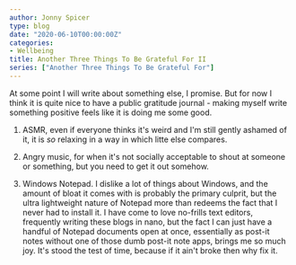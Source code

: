 ```yaml
---
author: Jonny Spicer
type: blog
date: "2020-06-10T00:00:00Z"
categories:
- Wellbeing
title: Another Three Things To Be Grateful For II
series: ["Another Three Things To Be Grateful For"]
---
```

At some point I will write about something else, I promise. But for now I think it is quite nice to have a public gratitude journal - making myself write something positive feels
like it is doing me some good.

1. ASMR, even if everyone thinks it's weird and I'm still gently ashamed of it, it is *so* relaxing in a way in which litte else compares.

2. Angry music, for when it's not socially acceptable to shout at someone or something, but you need to get it out somehow.

3. Windows Notepad. I dislike a lot of things about Windows, and the amount of bloat it comes with is probably the primary culprit, but the ultra lightweight nature of Notepad more
than redeems the fact that I never had to install it. I have come to love no-frills text editors, frequently writing these blogs in nano, but the fact I can just have a handful of
Notepad documents open at once, essentially as post-it notes without one of those dumb post-it note apps, brings me so much joy. It's stood the test of time, because if it ain't broke
then why fix it.
